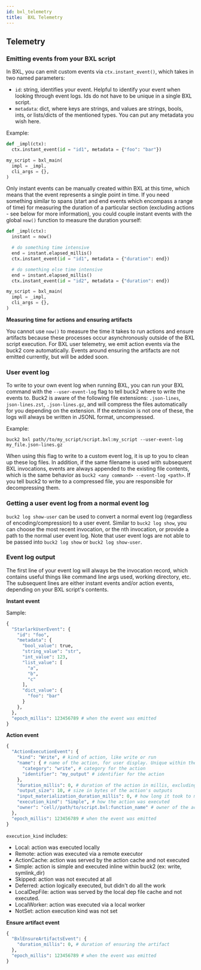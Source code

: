 ```yaml
---
id: bxl_telemetry
title:  BXL Telemetry
---
```


## Telemetry

### Emitting events from your BXL script

In BXL, you can emit custom events via `ctx.instant_event()`, which takes in two named parameters:
* `id`: string, identifies your event. Helpful to identify your event when looking through event logs. Ids do not have to be unique in a single BXL script.
* `metadata`: dict, where keys are strings, and values are strings, bools, ints, or lists/dicts of the mentioned types. You can put any metadata you wish here.

Example:

```python
def _impl(ctx):
  ctx.instant_event(id = "id1", metadata = {"foo": "bar"})

my_script = bxl_main(
  impl = _impl,
  cli_args = {},
)
```

Only instant events can be manually created within BXL at this time, which means that the event represents a single point in time. If you need something similar to spans (start and end events which encompass a range of time) for measuring the duration of a particular section (excluding actions - see below for more information), you could couple instant events with the global `now()` function to measure the duration yourself:

```python
def _impl(ctx):
  instant = now()

  # do something time intensive
  end = instant.elapsed_millis()
  ctx.instant_event(id = "id1", metadata = {"duration": end})

  # do something else time intensive
  end = instant.elapsed_millis()
  ctx.instant_event(id = "id2", metadata = {"duration": end})

my_script = bxl_main(
  impl = _impl,
  cli_args = {},
)
```

**Measuring time for actions and ensuring artifacts**

You cannot use `now()` to measure the time it takes to run actions and ensure artifacts because these processes occur asynchronously outside of the BXL script execution. For BXL user telemetry, we emit action events via the buck2 core automatically. Events around ensuring the artifacts are not emitted currently, but will be added soon.

### User event log

To write to your own event log when running BXL, you can run your BXL command with the `--user-event-log` flag to tell buck2 where to write the events to. Buck2 is aware of the following file extensions: `.json-lines`, `json-lines.zst`, `.json-lines.gz`, and will compress the files automatically for you depending on the extension. If the extension is not one of these, the logs will always be written in JSONL format, uncompressed.

Example:

```
buck2 bxl path//to/my_script/script.bxl:my_script --user-event-log my_file.json-lines.gz
```

When using this flag to write to a custom event log, it is up to you to clean up these log files. In addition, if the same filename is used with subsequent BXL invocations, events are always appended to the existing file contents, which is the same behavior as `buck2 <any command> --event-log <path>`. If you tell buck2 to write to a compressed file, you are responsible for decompressing them.

### Getting a user event log from a normal event log

`buck2 log show-user` can be used to convert a normal event log (regardless of encoding/compression) to a user event. Similar to `buck2 log show`, you can choose the most recent invocation, or the nth invocation, or provide a path to the normal user event log. Note that user event logs are not able to be passed into `buck2 log show` or `buck2 log show-user`.

### Event log output

The first line of your event log will always be the invocation record, which contains useful things like command line args used, working directory, etc. The subsequent lines are either instant events and/or action events, depending on your BXL script's contents.

**Instant event**

Sample:
```python
{
  "StarlarkUserEvent": {
    "id": "foo",
    "metadata": {
      "bool_value": true,
      "string_value": "str",
      "int_value": 123,
      "list_value": [
        "a",
        "b",
        "c"
      ],
      "dict_value": {
        "foo": "bar"
      }
    },
  },
  "epoch_millis": 123456789 # when the event was emitted
}
```

**Action event**
```python
{
  "ActionExecutionEvent": {
    "kind": "Write", # kind of action, like write or run
    "name": { # name of the action, for user display. Unique within the execution of a particular target
      "category": "write", # category for the action
      "identifier": "my_output" # identifier for the action
    },
    "duration_millis": 0, # duration of the action in millis, excluding input materialization time
    "output_size": 10, # size in bytes of the action's outputs
    "input_materialization_duration_millis": 0, # how long it took to materialize any inputs to the action
    "execution_kind": "Simple", # how the action was executed
    "owner": "cell//path/to/script.bxl:function_name" # owner of the action execution (target label, anon target label, bxl label)
  },
  "epoch_millis": 123456789 # when the event was emitted
}
```

`execution_kind` includes:
* Local: action was executed locally
* Remote: action was executed via a remote executor
* ActionCache: action was served by the action cache and not executed
* Simple: action is simple and executed inline within buck2 (ex: write, symlink_dir)
* Skipped: action was not executed at all
* Deferred: action logically executed, but didn't do all the work
* LocalDepFile: action was served by the local dep file cache and not executed.
* LocalWorker: action was executed via a local worker
* NotSet: action execution kind was not set

**Ensure artifact event**
```python
{
  "BxlEnsureArtifactsEvent": {
    "duration_millis": 0, # duration of ensuring the artifact
  },
  "epoch_millis": 123456789 # when the event was emitted
}
```
